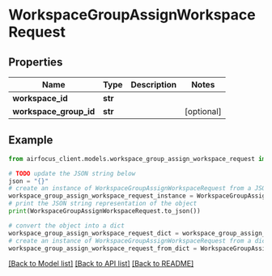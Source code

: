 # WorkspaceGroupAssignWorkspaceRequest


## Properties

Name | Type | Description | Notes
------------ | ------------- | ------------- | -------------
**workspace_id** | **str** |  | 
**workspace_group_id** | **str** |  | [optional] 

## Example

```python
from airfocus_client.models.workspace_group_assign_workspace_request import WorkspaceGroupAssignWorkspaceRequest

# TODO update the JSON string below
json = "{}"
# create an instance of WorkspaceGroupAssignWorkspaceRequest from a JSON string
workspace_group_assign_workspace_request_instance = WorkspaceGroupAssignWorkspaceRequest.from_json(json)
# print the JSON string representation of the object
print(WorkspaceGroupAssignWorkspaceRequest.to_json())

# convert the object into a dict
workspace_group_assign_workspace_request_dict = workspace_group_assign_workspace_request_instance.to_dict()
# create an instance of WorkspaceGroupAssignWorkspaceRequest from a dict
workspace_group_assign_workspace_request_from_dict = WorkspaceGroupAssignWorkspaceRequest.from_dict(workspace_group_assign_workspace_request_dict)
```
[[Back to Model list]](../README.md#documentation-for-models) [[Back to API list]](../README.md#documentation-for-api-endpoints) [[Back to README]](../README.md)


